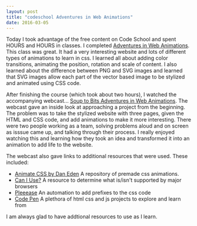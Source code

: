 ```yaml
---
layout: post
title: "codeschool Adventures in Web Animations"
date: 2016-03-05
---
```

Today I took advantage of the free content on Code School and spent HOURS and HOURS in classes. I completed [Adventures in Web Animations](https://www.codeschool.com/courses/adventures-in-web-animations). This class was great. It had a very interesting website and lots of different types of animations to learn in css. I learned all about adding color transitions, animating the position, rotation and scale of content. I also learned about the difference between PNG and SVG images and learned that SVG images allow each part of the vector based image to be stylized and animated using CSS code. 

After finishing the course (which took about two hours), I watched the accompanying webcast... [Soup to Bits Adventures in Web Animations](https://www.codeschool.com/screencasts/soup-to-bits-adventures-in-web-animations). The webcast gave an inside look at approaching a project from the beginning. The problem was to take the stylized website with three pages, given the HTML and CSS code, and add animations to make it more interesting. There were two people working as a team, solving problems aloud and on screen as isssue came up, and talking through their process. I really enjoyed watching this and learning how they took an idea and transformed it into an animation to add life to the website.

The webcast also gave links to additional resources that were used. These included: 
* [Animate CSS by Dan Eden](daneden.github.io/animate.css/) A repository of premade css animations.
* [Can I Use?](caniuse.com) A resource to determine what is/isn't supported by major browsers
* [Pleeease](pleeease.io/play/) An automation to add prefixes to the css code
* [Code Pen](codepen.io) A plethora of html css and js projects to explore and learn from 

I am always glad to have addtional resources to use as I learn.
